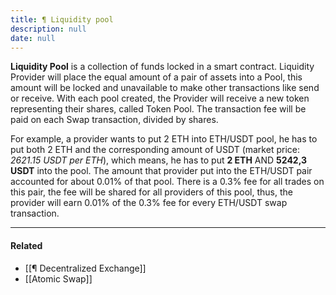 ```yaml
---
title: ¶ Liquidity pool
description: null
date: null
---
```


**Liquidity Pool** is a collection of funds locked in a smart contract. Liquidity Provider will place the equal amount of a pair of assets into a Pool, this amount will be locked and unavailable to make other transactions like send or receive. With each pool created, the Provider will receive a new token representing their shares, called Token Pool. The transaction fee will be paid on each Swap transaction, divided by shares.

For example, a provider wants to put 2 ETH into ETH/USDT pool, he has to put both 2 ETH and the corresponding amount of USDT (market price: _2621.15 USDT per ETH_), which means, he has to put **2 ETH** AND **5242,3 USDT** into the pool. The amount that provider put into the ETH/USDT pair accounted for about 0.01% of that pool. There is a 0.3% fee for all trades on this pair, the fee will be shared for all providers of this pool, thus, the provider will earn 0.01% of the 0.3% fee for every ETH/USDT swap transaction.

---

#### Related

- [[¶ Decentralized Exchange]]
- [[Atomic Swap]]
